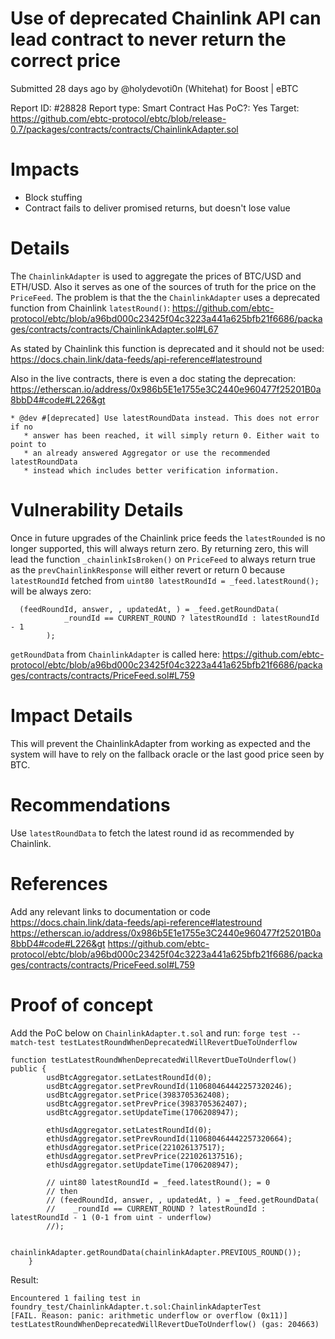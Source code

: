 # Use of deprecated Chainlink API can lead contract to never return the correct price

Submitted 28 days ago by @holydevoti0n (Whitehat) for Boost | eBTC

Report ID: #28828
Report type: Smart Contract
Has PoC?: Yes
Target: https://github.com/ebtc-protocol/ebtc/blob/release-0.7/packages/contracts/contracts/ChainlinkAdapter.sol

# Impacts

- Block stuffing
- Contract fails to deliver promised returns, but doesn't lose value

# Details

The `ChainlinkAdapter` is used to aggregate the prices of BTC/USD and ETH/USD. Also it serves as one of the sources of truth for the price on the `PriceFeed`. The problem is that the the `ChainlinkAdapter` uses a deprecated function from Chainlink `latestRound()`: https://github.com/ebtc-protocol/ebtc/blob/a96bd000c23425f04c3223a441a625bfb21f6686/packages/contracts/contracts/ChainlinkAdapter.sol#L67

As stated by Chainlink this function is deprecated and it should not be used: https://docs.chain.link/data-feeds/api-reference#latestround

Also in the live contracts, there is even a doc stating the deprecation: https://etherscan.io/address/0x986b5E1e1755e3C2440e960477f25201B0a8bbD4#code#L226&gt

```
* @dev #[deprecated] Use latestRoundData instead. This does not error if no
   * answer has been reached, it will simply return 0. Either wait to point to
   * an already answered Aggregator or use the recommended latestRoundData
   * instead which includes better verification information.
```

# Vulnerability Details
Once in future upgrades of the Chainlink price feeds the `latestRounded` is no longer supported, this will always return zero. By returning zero, this will lead the function `_chainlinkIsBroken()` on `PriceFeed` to always return true as the `prevChainlinkResponse` will either revert or return 0 because `latestRoundId` fetched from `uint80 latestRoundId = _feed.latestRound();` will be always zero:

```
  (feedRoundId, answer, , updatedAt, ) = _feed.getRoundData(
            _roundId == CURRENT_ROUND ? latestRoundId : latestRoundId - 1
        );
```

`getRoundData` from `ChainlinkAdapter` is called here: https://github.com/ebtc-protocol/ebtc/blob/a96bd000c23425f04c3223a441a625bfb21f6686/packages/contracts/contracts/PriceFeed.sol#L759

# Impact Details
This will prevent the ChainlinkAdapter from working as expected and the system will have to rely on the fallback oracle or the last good price seen by BTC.

# Recommendations
Use `latestRoundData` to fetch the latest round id as recommended by Chainlink.

# References
Add any relevant links to documentation or code https://docs.chain.link/data-feeds/api-reference#latestround https://etherscan.io/address/0x986b5E1e1755e3C2440e960477f25201B0a8bbD4#code#L226&gt https://github.com/ebtc-protocol/ebtc/blob/a96bd000c23425f04c3223a441a625bfb21f6686/packages/contracts/contracts/PriceFeed.sol#L759

# Proof of concept

Add the PoC below on `ChainlinkAdapter.t.sol` and run: `forge test --match-test testLatestRoundWhenDeprecatedWillRevertDueToUnderflow`

```
function testLatestRoundWhenDeprecatedWillRevertDueToUnderflow() public {
        usdBtcAggregator.setLatestRoundId(0);
        usdBtcAggregator.setPrevRoundId(110680464442257320246);
        usdBtcAggregator.setPrice(3983705362408);
        usdBtcAggregator.setPrevPrice(3983705362407);
        usdBtcAggregator.setUpdateTime(1706208947);

        ethUsdAggregator.setLatestRoundId(0);
        ethUsdAggregator.setPrevRoundId(110680464442257320664);
        ethUsdAggregator.setPrice(221026137517);
        ethUsdAggregator.setPrevPrice(221026137516);
        ethUsdAggregator.setUpdateTime(1706208947);

        // uint80 latestRoundId = _feed.latestRound(); = 0
        // then
        // (feedRoundId, answer, , updatedAt, ) = _feed.getRoundData(
        //    _roundId == CURRENT_ROUND ? latestRoundId : latestRoundId - 1 (0-1 from uint - underflow)
        //);

        chainlinkAdapter.getRoundData(chainlinkAdapter.PREVIOUS_ROUND());
    }
```

Result:

```
Encountered 1 failing test in foundry_test/ChainlinkAdapter.t.sol:ChainlinkAdapterTest
[FAIL. Reason: panic: arithmetic underflow or overflow (0x11)] testLatestRoundWhenDeprecatedWillRevertDueToUnderflow() (gas: 204663)
```
